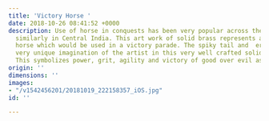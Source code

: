 ```yaml
---
title: 'Victory Horse '
date: 2018-10-26 08:41:52 +0000
description: Use of horse in conquests has been very popular across the world and
  similarly in Central India. This art work of solid brass represents a decorated
  horse which would be used in a victory parade. The spiky tail and  erect ears are
  very unique imagination of the artist in this very well crafted solid brass artwork.
  This symbolizes power, grit, agility and victory of good over evil as per the artist.
origin: ''
dimensions: ''
images:
- "/v1542456201/20181019_222158357_iOS.jpg"
id: ''

---
```


